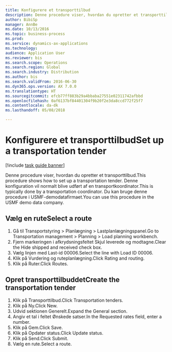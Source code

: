 ```yaml
--- 
title: Konfigurere et transporttilbud
description: Denne procedure viser, hvordan du opretter et transporttilbud.
author: BibiSp
manager: AnnBe
ms.date: 10/13/2016
ms.topic: business-process
ms.prod: 
ms.service: dynamics-ax-applications
ms.technology: 
audience: Application User
ms.reviewer: bis
ms.search.scope: Operations
ms.search.region: Global
ms.search.industry: Distribution
ms.author: bis
ms.search.validFrom: 2016-06-30
ms.dyn365.ops.version: AX 7.0.0
ms.translationtype: HT
ms.sourcegitcommit: efcb77ff883b29a4bbaba27551e02311742afbbd
ms.openlocfilehash: 0af6137bf84401304f9b20f2e3da8ccd772f25f7
ms.contentlocale: da-dk
ms.lasthandoff: 05/08/2018

---
```

# <a name="set-up-a-transportation-tender"></a><span data-ttu-id="045e1-103">Konfigurere et transporttilbud</span><span class="sxs-lookup"><span data-stu-id="045e1-103">Set up a transportation tender</span></span>

[!include [task guide banner](../../includes/task-guide-banner.md)]

<span data-ttu-id="045e1-104">Denne procedure viser, hvordan du opretter et transporttilbud.</span><span class="sxs-lookup"><span data-stu-id="045e1-104">This procedure shows how to set up a transportation tender.</span></span> <span data-ttu-id="045e1-105">Denne konfiguration vil normalt blive udført af en transportkoordinator.</span><span class="sxs-lookup"><span data-stu-id="045e1-105">This is typically done by a transportation coordinator.</span></span> <span data-ttu-id="045e1-106">Du kan bruge denne procedure i USMF-demodatafirmaet.</span><span class="sxs-lookup"><span data-stu-id="045e1-106">You can use this procedure in the USMF demo data company.</span></span>


## <a name="select-a-route"></a><span data-ttu-id="045e1-107">Vælg en rute</span><span class="sxs-lookup"><span data-stu-id="045e1-107">Select a route</span></span>
1. <span data-ttu-id="045e1-108">Gå til Transportstyring > Planlægning > Lastplanlægningspanel.</span><span class="sxs-lookup"><span data-stu-id="045e1-108">Go to Transportation management > Planning > Load planning workbench.</span></span>
2. <span data-ttu-id="045e1-109">Fjern markeringen i afkrydsningsfeltet Skjul leverede og modtagne.</span><span class="sxs-lookup"><span data-stu-id="045e1-109">Clear the Hide shipped and received check box.</span></span>
3. <span data-ttu-id="045e1-110">Vælg linjen med Last-id 00006.</span><span class="sxs-lookup"><span data-stu-id="045e1-110">Select the line with Load ID 00006.</span></span>
4. <span data-ttu-id="045e1-111">Klik på Vurdering og ruteplanlægning.</span><span class="sxs-lookup"><span data-stu-id="045e1-111">Click Rating and routing.</span></span>
5. <span data-ttu-id="045e1-112">Klik på Ruter.</span><span class="sxs-lookup"><span data-stu-id="045e1-112">Click Routes.</span></span>

## <a name="create-the-transportation-tender"></a><span data-ttu-id="045e1-113">Opret transporttilbuddet</span><span class="sxs-lookup"><span data-stu-id="045e1-113">Create the transportation tender</span></span>
1. <span data-ttu-id="045e1-114">Klik på Transporttilbud.</span><span class="sxs-lookup"><span data-stu-id="045e1-114">Click Transportation tenders.</span></span>
2. <span data-ttu-id="045e1-115">Klik på Ny.</span><span class="sxs-lookup"><span data-stu-id="045e1-115">Click New.</span></span>
3. <span data-ttu-id="045e1-116">Udvid sektionen Generelt.</span><span class="sxs-lookup"><span data-stu-id="045e1-116">Expand the General section.</span></span>
4. <span data-ttu-id="045e1-117">Angiv et tal i feltet Ønskede satser.</span><span class="sxs-lookup"><span data-stu-id="045e1-117">In the Requested rates field, enter a number.</span></span>
5. <span data-ttu-id="045e1-118">Klik på Gem.</span><span class="sxs-lookup"><span data-stu-id="045e1-118">Click Save.</span></span>
6. <span data-ttu-id="045e1-119">Klik på Opdater status.</span><span class="sxs-lookup"><span data-stu-id="045e1-119">Click Update status.</span></span>
7. <span data-ttu-id="045e1-120">Klik på Send.</span><span class="sxs-lookup"><span data-stu-id="045e1-120">Click Submit.</span></span>
8. <span data-ttu-id="045e1-121">Vælg en rute.</span><span class="sxs-lookup"><span data-stu-id="045e1-121">Select a route.</span></span>


